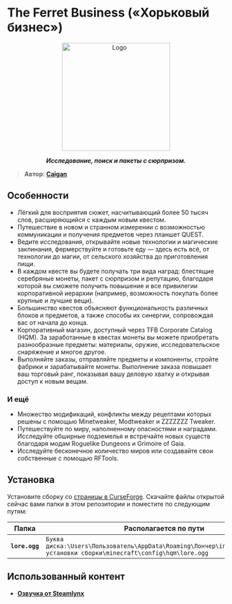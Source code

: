 # The Ferret Business («Хорьковый бизнес»)

<p align="center"><img src="https://github.com/RushanM/Minecraft-Mods-Russian-Translation/blob/main/%D0%A0%D0%B0%D0%B7%D0%BD%D0%BE%D0%B5/the_ferret_business.png?raw=true" height="250" alt="Logo"></p>
<p align="center"><b><i>Исследование, поиск и пакеты с сюрпризом.</i></b></p>

> **Автор: [Caigan](https://github.com/CaiganMythFang)**

## Особенности
- Лёгкий для восприятия сюжет, насчитывающий более 50 тысяч слов, расширяющийся с каждым новым квестом.
- Путешествие в новом и странном измерении с возможностью коммуникации и получения предметов через планшет QUEST.
- Ведите исследования, открывайте новые технологии и магические заклинания, фермерствуйте и готовьте еду — здесь есть всё, от технологии до магии, от сельского хозяйства до приготовления пищи.
- В каждом квесте вы будете получать три вида наград: блестящие серебряные монеты, пакет с сюрпризом и репутацию, благодаря которой вы сможете получить повышение и все привилегии корпоративной иерархии (например, возможность покупать более крупные и лучшие вещи).
- Большинство квестов объясняют функциональность различных блоков и предметов, а также способы их синергии, сопровождая вас от начала до конца.
- Корпоративный магазин, доступный через TFB Corporate Catalog (HQM). За заработанные в квестах монеты вы можете приобретать разнообразные предметы: материалы, оружие, исследовательское снаряжение и многое другое.
- Выполняйте заказы, отправляйте предметы и компоненты, стройте фабрики и зарабатывайте монеты. Выполнение заказа повышает ваш торговый ранг, показывая вашу деловую хватку и открывая доступ к новым вещам.
### И ещё
- Множество модификаций, конфликты между рецептами которых решены с помощью Minetweaker, Modtweaker и ZZZZZZZ Tweaker.
- Путешествуйте по миру, наполненному опасностями и наградами. Исследуйте обширные подземелья и встречайте новых существ благодаря модам Roguelike Dungeons и Grimoire of Gaia.
- Исследуйте бесконечное количество миров или создавайте свои собственные с помощью RFTools.

## Установка

Установите сборку со [страницы в CurseForge](https://www.curseforge.com/minecraft/modpacks/the-ferret-business). Скачайте файлы открытой сейчас вами папки в этом репозитории и поместите по следующим путям:

| Папка | Располагается по пути |
| - | - |
| **`lore.ogg`** | `Буква диска:\Users\Пользователь\AppData\Roaming\Лончер\instances\Название установки сборки\minecraft\config\hqm\lore.ogg` |

## Использованный контент

- **[Озвучка от Steamlynx](https://www.youtube.com/watch?v=qq4r3cCpWaI)**